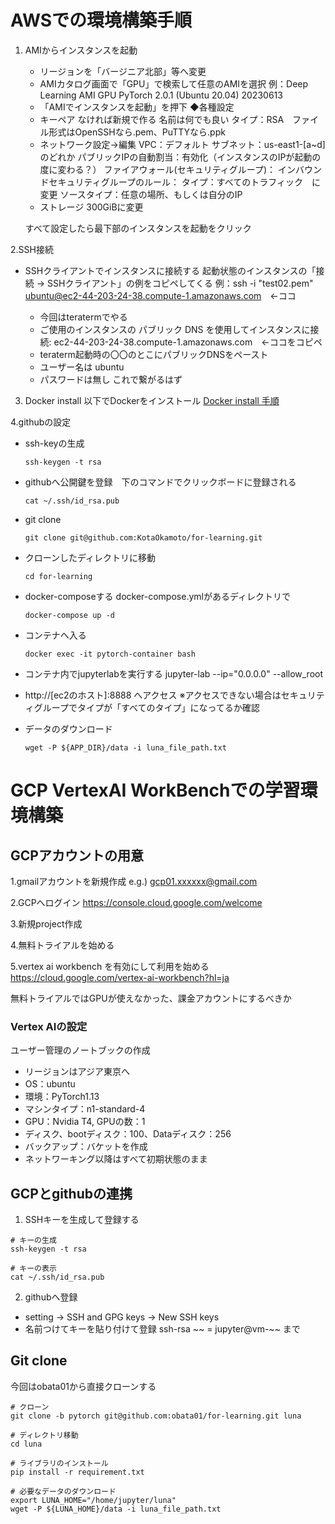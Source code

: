 # AWSでの環境構築手順

1. AMIからインスタンスを起動
   * リージョンを「バージニア北部」等へ変更
   * AMIカタログ画面で「GPU」で検索して任意のAMIを選択
     例：Deep Learning AMI GPU PyTorch 2.0.1 (Ubuntu 20.04) 20230613
   * 「AMIでインスタンスを起動」を押下
   ◆各種設定
   * キーペア
     なければ新規で作る
     名前は何でも良い
     タイプ：RSA　ファイル形式はOpenSSHなら.pem、PuTTYなら.ppk
   * ネットワーク設定→編集
     VPC：デフォルト
     サブネット：us-east1-[a~d]のどれか
     パブリックIPの自動割当：有効化（インスタンスのIPが起動の度に変わる？）
     ファイアウォール(セキュリティグループ)：
       インバウンドセキュリティグループのルール：
         タイプ：すべてのトラフィック　に変更
         ソースタイプ：任意の場所、もしくは自分のIP
   * ストレージ
     300GiBに変更

   すべて設定したら最下部のインスタンスを起動をクリック

2.SSH接続
  * SSHクライアントでインスタンスに接続する
    起動状態のインスタンスの「接続 → SSHクライアント」の例をコピペしてくる
    例：ssh -i "test02.pem" ubuntu@ec2-44-203-24-38.compute-1.amazonaws.com　←ココ

    * 今回はteratermでやる
    * ご使用のインスタンスの パブリック DNS を使用してインスタンスに接続: ec2-44-203-24-38.compute-1.amazonaws.com　←ココをコピペ
    * teraterm起動時の〇〇のとこにパブリックDNSをペースト
    * ユーザー名は ubuntu
    * パスワードは無し
      これで繋がるはず

3. Docker install
   以下でDockerをインストール
   [Docker install 手順](https://sid-fm.com/support/vm/guide/install-docker-ubuntu.html#repository)

4.githubの設定
  * ssh-keyの生成
    ```
    ssh-keygen -t rsa
    ```
  * githubへ公開鍵を登録　下のコマンドでクリックボードに登録される
    ```
    cat ~/.ssh/id_rsa.pub
    ```
  * git clone
    ```
    git clone git@github.com:KotaOkamoto/for-learning.git
    ```
  * クローンしたディレクトリに移動
    ```
    cd for-learning
    ```
  * docker-composeする
    docker-compose.ymlがあるディレクトリで
    ```
    docker-compose up -d
    ```
  * コンテナへ入る
    ```
    docker exec -it pytorch-container bash
    ```
  * コンテナ内でjupyterlabを実行する
    jupyter-lab --ip="0.0.0.0" --allow_root

  * http://[ec2のホスト]:8888 へアクセス
    ※アクセスできない場合はセキュリティグループでタイプが「すべてのタイプ」になってるか確認

  * データのダウンロード
    ```
    wget -P ${APP_DIR}/data -i luna_file_path.txt
    ```
    
   



# GCP VertexAI WorkBenchでの学習環境構築
## GCPアカウントの用意

1.gmailアカウントを新規作成
e.g.) gcp01.xxxxxx@gmail.com

2.GCPへログイン https://console.cloud.google.com/welcome

3.新規project作成

4.無料トライアルを始める

5.vertex ai workbench を有効にして利用を始める https://cloud.google.com/vertex-ai-workbench?hl=ja

無料トライアルではGPUが使えなかった、課金アカウントにするべきか

### Vertex AIの設定
ユーザー管理のノートブックの作成
* リージョンはアジア東京へ
* OS：ubuntu
* 環境：PyTorch1.13
* マシンタイプ：n1-standard-4
* GPU：Nvidia T4, GPUの数：1
* ディスク、bootディスク：100、Dataディスク：256
* バックアップ：バケットを作成
* ネットワーキング以降はすべて初期状態のまま

## GCPとgithubの連携
1. SSHキーを生成して登録する
```
# キーの生成
ssh-keygen -t rsa 

# キーの表示
cat ~/.ssh/id_rsa.pub
```

2. githubへ登録
* setting → SSH and GPG keys → New SSH keys
* 名前つけてキーを貼り付けて登録 ssh-rsa ~~ = jupyter@vm-~~ まで

## Git clone
今回はobata01から直接クローンする
```
# クローン
git clone -b pytorch git@github.com:obata01/for-learning.git luna

# ディレクトリ移動
cd luna

# ライブラリのインストール
pip install -r requirement.txt

# 必要なデータのダウンロード
export LUNA_HOME="/home/jupyter/luna"
wget -P ${LUNA_HOME}/data -i luna_file_path.txt

```
